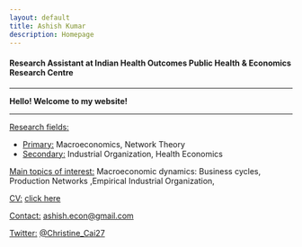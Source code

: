 ```yaml
---
layout: default
title: Ashish Kumar
description: Homepage
---
```


#### Research Assistant at Indian Health Outcomes Public Health & Economics Research Centre

<hr />

<strong>Hello! Welcome to my website!</strong>

<hr />


<u>Research fields:</u>
* <u>Primary:</u> Macroeconomics, Network Theory
* <u>Secondary:</u> Industrial Organization, Health Economics
			
<u>Main topics of interest:</u> Macroeconomic dynamics: Business cycles, Production Networks ,Empirical Industrial Organization, 
	
<u>CV:</u> <a href="/assets/pdf/Ashish_CV.pdf">click here</a>

<u>Contact:</u> <a href="mailto:ashish.econ@gmail.com">ashish.econ@gmail.com</a>

<u>Twitter:</u> <a href="https://twitter.com/ashish_econ">@Christine_Cai27</a>
